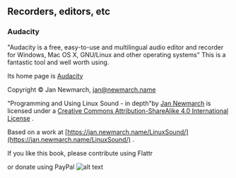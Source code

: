 
##  Recorders, editors, etc 

###  Audacity 


"Audacity is a free, easy-to-use and multilingual audio editor and recorder 
      for Windows, Mac OS X, GNU/Linux and other operating systems"
      This is a fantastic tool and well worth using.


Its home page is [
	Audacity
      ](http://audacity.sourceforge.net) 


Copyright © Jan Newmarch, jan@newmarch.name





"Programming and Using Linux Sound - in depth"by [Jan Newmarch](https://jan.newmarch.name) is licensed under a [Creative Commons Attribution-ShareAlike 4.0 International License](http://creativecommons.org/licenses/by-sa/4.0/) .


Based on a work at [https://jan.newmarch.name/LinuxSound/](https://jan.newmarch.name/LinuxSound/) .


If you like this book, please contribute using Flattr


or donate using PayPal
![alt text](https://www.paypalobjects.com/WEBSCR-640-20110401-1/en_AU/i/scr/pixel.gif)